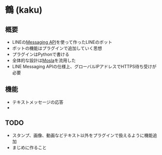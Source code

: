 # 鶴 (kaku)

## 概要

* LINEの[Messaging API](https://developers.line.biz/en/services/messaging-api)を使って作ったLINEのボット
* ボットの機能はプラグインで追加していく思想
* プラグインはPythonで書ける
* 全体的な設計は[Mosla](https://github.com/tkhs/mosla)を流用した
* LINE Messaging APIの仕様上、グローバルIPアドレスでHTTPS待ち受けが必要

## 機能

* テキストメッセージの応答
* 

## TODO

* スタンプ、画像、動画などテキスト以外をプラグインで扱えるように機能追加
* まじめに作ること

